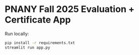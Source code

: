 # PNANY Fall 2025 Evaluation + Certificate App

Run locally:

```bash
pip install -r requirements.txt
streamlit run app.py
```

